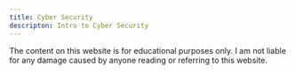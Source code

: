 ```yaml
---
title: Cyber Security
descripton: Intro to Cyber Security
---
```


The content on this website is for educational purposes only. I am not liable
for any damage caused by anyone reading or referring to this website.



